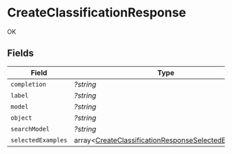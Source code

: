 # CreateClassificationResponse

OK


## Fields

| Field                                                                                                                      | Type                                                                                                                       | Required                                                                                                                   | Description                                                                                                                |
| -------------------------------------------------------------------------------------------------------------------------- | -------------------------------------------------------------------------------------------------------------------------- | -------------------------------------------------------------------------------------------------------------------------- | -------------------------------------------------------------------------------------------------------------------------- |
| `completion`                                                                                                               | *?string*                                                                                                                  | :heavy_minus_sign:                                                                                                         | N/A                                                                                                                        |
| `label`                                                                                                                    | *?string*                                                                                                                  | :heavy_minus_sign:                                                                                                         | N/A                                                                                                                        |
| `model`                                                                                                                    | *?string*                                                                                                                  | :heavy_minus_sign:                                                                                                         | N/A                                                                                                                        |
| `object`                                                                                                                   | *?string*                                                                                                                  | :heavy_minus_sign:                                                                                                         | N/A                                                                                                                        |
| `searchModel`                                                                                                              | *?string*                                                                                                                  | :heavy_minus_sign:                                                                                                         | N/A                                                                                                                        |
| `selectedExamples`                                                                                                         | array<[CreateClassificationResponseSelectedExamples](../../models/shared/CreateClassificationResponseSelectedExamples.md)> | :heavy_minus_sign:                                                                                                         | N/A                                                                                                                        |